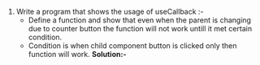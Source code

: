 1. Write a program that shows the usage of useCallback :-
   - Define a function and show that even when the parent is changing due to counter button the function will not work untill it met certain condition.
   - Condition is when child component button is clicked only then function will work.
**Solution:-** 